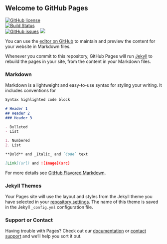 ## Welcome to GitHub Pages


[![GitHub license](https://img.shields.io/badge/license-MIT-blue.svg?style=flat)](https://raw.githubusercontent.com/vkural/kiosk/master/LICENSE)
<br />
[![Build Status](https://img.shields.io/travis/vkural/kiosk.svg?branch=master&style=flat)](https://travis-ci.org/vkural/kiosk)
<br />
[![GitHub issues](https://img.shields.io/github/issues/vkural/kiosk.svg?style=flat)](https://github.com/vkural/kiosk/issues) [![](https://img.shields.io/github/issues-closed-raw/vkural/kiosk.svg?style=flat)]()




You can use the [editor on GitHub](https://github.com/vkural/kiosk/edit/master/README.md) to maintain and preview the content for your website in Markdown files.

Whenever you commit to this repository, GitHub Pages will run [Jekyll](https://jekyllrb.com/) to rebuild the pages in your site, from the content in your Markdown files.

### Markdown

Markdown is a lightweight and easy-to-use syntax for styling your writing. It includes conventions for

```markdown
Syntax highlighted code block

# Header 1
## Header 2
### Header 3

- Bulleted
- List

1. Numbered
2. List

**Bold** and _Italic_ and `Code` text

[Link](url) and ![Image](src)
```

For more details see [GitHub Flavored Markdown](https://guides.github.com/features/mastering-markdown/).

### Jekyll Themes

Your Pages site will use the layout and styles from the Jekyll theme you have selected in your [repository settings](https://github.com/vkural/kiosk/settings). The name of this theme is saved in the Jekyll `_config.yml` configuration file.

### Support or Contact

Having trouble with Pages? Check out our [documentation](https://help.github.com/categories/github-pages-basics/) or [contact support](https://github.com/contact) and we’ll help you sort it out.
